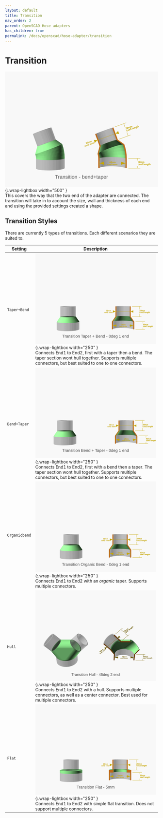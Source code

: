 ```yaml
---
layout: default
title: Transition
nav_order: 2
parent: OpenSCAD Hose adapters
has_children: true
permalink: /docs/openscad/hose-adapter/transition
---
```

# Transition
![vacuum_hose_adapter transition_demo](/assets/openscad/hose-adapters/vacuum_hose_adapter-transition_demo_text.gif){:.wrap-lightbox  width="500" }<br>
This covers the way that the two end of the adapter are connected. The transition will take in to account the size, wall and thickness of each end and using the provided settings created a shape.<br>

## Transition Styles
There are currently 5 types of transitions. Each different scenarios they are suited to.<br>

Setting | Description
-|-
`Taper+Bend` | ![vacuum_hose_adapter transition_taperbend](/assets/openscad/hose-adapters/vacuum_hose_adapter-transition_taperbend_text.gif){:.wrap-lightbox  width="250" }<br>Connects End1 to End2, first with a taper then a bend. The taper section wont hull together. Supports multiple connectors, but best suited to one to one connectors.
`Bend+Taper` | ![vacuum_hose_adapter transition_bendtaper](/assets/openscad/hose-adapters/vacuum_hose_adapter-transition_bendtaper_text.gif){:.wrap-lightbox  width="250" }<br>Connects End1 to End2, first with a bend then a taper. The taper section wont hull together. Supports multiple connectors, but best suited to one to one connectors.
`Organicbend` | ![vacuum_hose_adapter transition_organicbend](/assets/openscad/hose-adapters/vacuum_hose_adapter-transition_organicbend_text.gif){:.wrap-lightbox  width="250" }<br>Connects End1 to End2 with an *organic* taper. Supports multiple connectors.
`Hull` | ![vacuum_hose_adapter transition_hull](/assets/openscad/hose-adapters/vacuum_hose_adapter-transition_hull_text.gif){:.wrap-lightbox  width="250" }<br>Connects End1 to End2 with a hull. Supports multiple connectors, as well as a center connector. Best used for multiple connectors.
`Flat` | ![vacuum_hose_adapter transition_flat](/assets/openscad/hose-adapters/vacuum_hose_adapter-transition_flat_text.gif){:.wrap-lightbox  width="250" }<br>Connects End1 to End2 with simple flat transition. Does not support multiple connectors.